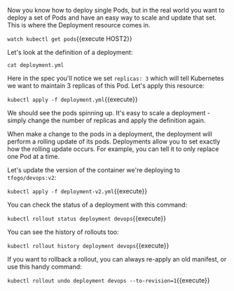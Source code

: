 Now you know how to deploy single Pods, but in the real world you want to deploy a set of Pods and have an easy way to scale and update that set. This is where the Deployment resource comes in.

`watch kubectl get pods`{{execute HOST2}}

Let's look at the definition of a deployment:

`cat deployment.yml`

Here in the spec you'll notice we set `replicas: 3` which will tell Kubernetes we want to maintain 3 replicas of this Pod. Let's apply this resource:

`kubectl apply -f deployment.yml`{{execute}}

We should see the pods spinning up. It's easy to scale a deployment - simply change the number of replicas and apply the definition again.

When make a change to the pods in a deployment, the deployment will perform a rolling update of its pods. Deployments allow you to set exactly how the rolling update occurs. For example, you can tell it to only replace one Pod at a time.

Let's update the version of the container we're deploying to `tfogo/devops:v2`:

`kubectl apply -f deployment-v2.yml`{{execute}}

You can check the status of a deployment with this command:

`kubectl rollout status deployment devops`{{execute}}

You can see the history of rollouts too:

`kubectl rollout history deployment devops`{{execute}}

If you want to rollback a rollout, you can always re-apply an old manifest, or use this handy command:

`kubectl rollout undo deployment devops --to-revision=1`{{execute}}

